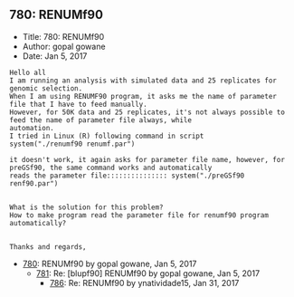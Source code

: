 ## 780: RENUMf90

- Title: 780: RENUMf90
- Author: gopal gowane
- Date: Jan 5, 2017
```
Hello all
I am running an analysis with simulated data and 25 replicates for genomic selection.
When I am using RENUMF90 program, it asks me the name of parameter file that I have to feed manually.
However, for 50K data and 25 replicates, it's not always possible to feed the name of parameter file always, while
automation.
I tried in Linux (R) following command in script
system("./renumf90 renumf.par")

it doesn't work, it again asks for parameter file name, however, for preGSf90, the same command works and automatically
reads the parameter file::::::::::::::: system("./preGSf90 renf90.par")


What is the solution for this problem?
How to make program read the parameter file for renumf90 program automatically?


Thanks and regards,
```

- [780](0780.md): RENUMf90 by gopal gowane, Jan 5, 2017
    - [781](0781.md): Re: [blupf90] RENUMf90 by gopal gowane, Jan 5, 2017
        - [786](0786.md): Re: RENUMf90 by ynatividade15, Jan 31, 2017
